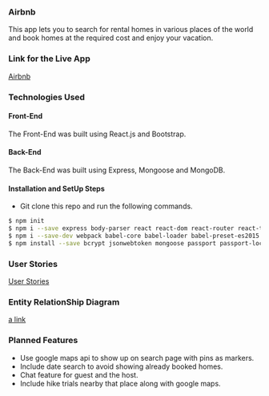 ### Airbnb

This app lets you to search for rental homes in various places of the world and book homes at the required cost and enjoy your vacation.

### Link for the Live App
 <a href="https://airbnb-fe.herokuapp.com/" target="_blank">Airbnb</a>

### Technologies Used

#### Front-End

The Front-End was built using React.js and Bootstrap.

#### Back-End

The Back-End was built using Express, Mongoose and MongoDB.

#### Installation and SetUp Steps

* Git clone this repo and run the following commands.
```bash
$ npm init
$ npm i --save express body-parser react react-dom react-router react-tap-event-plugin validator
$ npm i --save-dev webpack babel-core babel-loader babel-preset-es2015 babel-preset-react nodemon
$ npm install --save bcrypt jsonwebtoken mongoose passport passport-local
```
### User Stories
 <a href="https://trello.com/b/Fr4PTFxN/airbnb-clone" target="_blank">User Stories</a>

### Entity RelationShip Diagram
[a link](https://github.com/SwethaMuralidharan/Airbnb-FrontEnd/blob/master/ERD_AIRBNB.png)

### Planned Features

* Use google maps api to show up on search page with pins as markers.
* Include date search to avoid showing already booked homes.
* Chat feature for guest and the host.
* Include hike trials nearby that place along with google maps.
